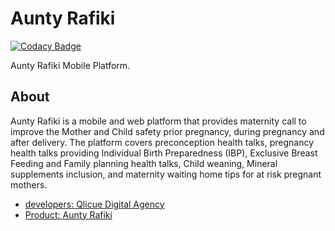 # Aunty Rafiki

[![Codacy Badge](https://api.codacy.com/project/badge/Grade/1cd26a6d1a594dac845176948a37d964)](https://app.codacy.com/gh/qlicue-digital-agency-ltd/aunty-rafiki?utm_source=github.com&utm_medium=referral&utm_content=qlicue-digital-agency-ltd/aunty-rafiki&utm_campaign=Badge_Grade_Settings)

Aunty Rafiki Mobile Platform.

## About

Aunty Rafiki is a mobile and web platform that provides maternity call to improve the Mother and Child safety prior pregnancy, during pregnancy and after delivery. The platform covers preconception health talks, pregnancy health talks providing Individual Birth Preparedness (IBP), Exclusive Breast Feeding and Family planning health talks, Child weaning, Mineral supplements inclusion, and maternity waiting home tips for at risk pregnant mothers.

- [developers: Qlicue Digital Agency](https://qlicue.co.tz)
- [Product: Aunty Rafiki](https://auntyrafiki.com)

